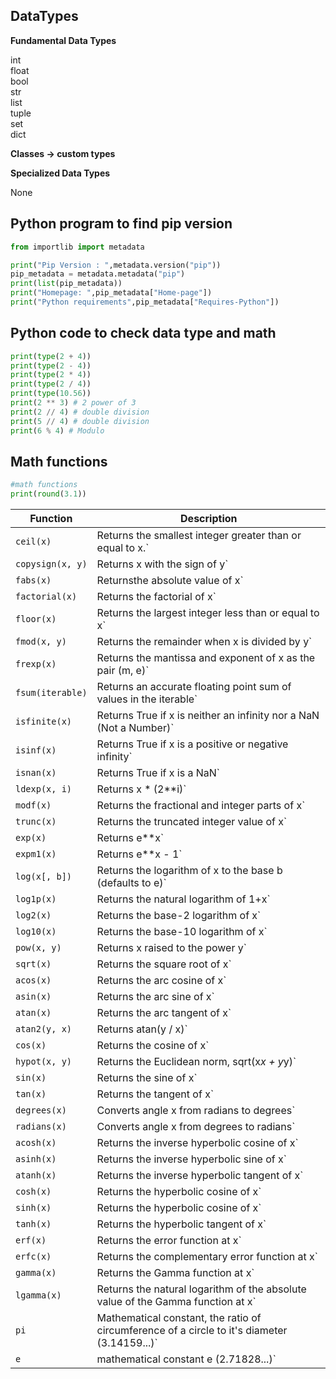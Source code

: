 ## DataTypes

__Fundamental Data Types__

int  
float  
bool  
str  
list  
tuple  
set  
dict  

__Classes -> custom types__

__Specialized Data Types__

None

## Python program to find pip version

```python
from importlib import metadata

print("Pip Version : ",metadata.version("pip"))
pip_metadata = metadata.metadata("pip")
print(list(pip_metadata))
print("Homepage: ",pip_metadata["Home-page"])
print("Python requirements",pip_metadata["Requires-Python"])
```

## Python code to check data type and math

```python
print(type(2 + 4))
print(type(2 - 4))
print(type(2 * 4))
print(type(2 / 4))
print(type(10.56))
print(2 ** 3) # 2 power of 3
print(2 // 4) # double division
print(5 // 4) # double division
print(6 % 4) # Modulo
```

## Math functions

```python
#math functions
print(round(3.1))
```

|Function|Description|
|---|---|
|`ceil(x)`        |Returns the smallest integer greater than or equal to x.`|
|`copysign(x, y)` |Returns x with the sign of y`|
|`fabs(x)`	       |Returnsthe absolute value of x`|
|`factorial(x)`   |Returns the factorial of x`|
|`floor(x)`	   |Returns the largest integer less than or equal to x`|
|`fmod(x, y)`	   |Returns the remainder when x is divided by y`|
|`frexp(x)`	   |Returns the mantissa and exponent of x as the pair (m, e)`|
|`fsum(iterable)` |Returns an accurate floating point sum of values in the iterable`|
|`isfinite(x)`	   |Returns True if x is neither an infinity nor a NaN (Not a Number)`|
|`isinf(x)`   |Returns True if x is a positive or negative infinity`|
|`isnan(x)`	   |Returns True if x is a NaN`|
|`ldexp(x, i)`	   |Returns x * (2**i)`|
|`modf(x)`	       |Returns the fractional and integer parts of x`|
|`trunc(x)`	   |Returns the truncated integer value of x`|
|`exp(x)`	       |Returns e**x`|
|`expm1(x)`	   |Returns e**x - 1`|
|`log(x[, b])`	   |Returns the logarithm of x to the base b (defaults to e)`|
|`log1p(x)`	   |Returns the natural logarithm of 1+x`|
|`log2(x)`	       |Returns the base-2 logarithm of x`|
|`log10(x)`	   |Returns the base-10 logarithm of x`|
|`pow(x, y)`	   |Returns x raised to the power y`|
|`sqrt(x)`	       |Returns the square root of x`|
|`acos(x)`	       |Returns the arc cosine of x`|
|`asin(x)`	       |Returns the arc sine of x`|
|`atan(x)`	       |Returns the arc tangent of x`|
|`atan2(y, x)`	   |Returns atan(y / x)`|
|`cos(x)`	       |Returns the cosine of x`|
|`hypot(x, y)`	   |Returns the Euclidean norm, sqrt(x*x + y*y)`|
|`sin(x)`	       |Returns the sine of x`|
|`tan(x)`	       |Returns the tangent of x`|
|`degrees(x)`	   |Converts angle x from radians to degrees`|
|`radians(x)`	   |Converts angle x from degrees to radians`|
|`acosh(x)`	   |Returns the inverse hyperbolic cosine of x`|
|`asinh(x)`	   |Returns the inverse hyperbolic sine of x`|
|`atanh(x)`	   |Returns the inverse hyperbolic tangent of x`|
|`cosh(x)`	       |Returns the hyperbolic cosine of x`|
|`sinh(x)`	       |Returns the hyperbolic cosine of x`|
|`tanh(x)`	       |Returns the hyperbolic tangent of x`|
|`erf(x)`	       |Returns the error function at x`|
|`erfc(x)`	       |Returns the complementary error function at x`|
|`gamma(x)`	   |Returns the Gamma function at x`|
|`lgamma(x)`	   |Returns the natural logarithm of the absolute value of the Gamma function at x`|
|`pi`	           |Mathematical constant, the ratio of circumference of a circle to it's diameter (3.14159...)`|
|`e`           |mathematical constant e (2.71828...)`|